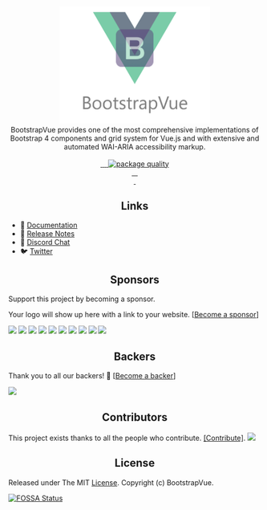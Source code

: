 <p align="center">
<a href="https://bootstrap-vue.js.org">
    <img src="https://github.com/bootstrap-vue/bootstrap-vue/raw/master/static/banner.png" width="300px">
</a>

<br>
BootstrapVue provides one of the most comprehensive implementations of Bootstrap 4 components and grid system for Vue.js and with extensive and automated WAI-ARIA accessibility markup.
<br>
<br>

<a href="https://getbootstrap.com/docs/4.1">
    <img alt="" src="https://img.shields.io/badge/bootstrap-4.1.1-800080.svg?style=flat-square">
</a>
<a href="https://vuejs.org">
    <img alt="" src="https://img.shields.io/badge/vue.js-2.x-green.svg?style=flat-square">
</a>
<a href="https://github.com/bootstrap-vue/bootstrap-vue">
    <img alt="" src="https://david-dm.org/bootstrap-vue/bootstrap-vue.svg?style=flat-square">
</a>
<a href="https://codecov.io/gh/bootstrap-vue/bootstrap-vue">
    <img alt="" src="https://img.shields.io/codecov/c/github/bootstrap-vue/bootstrap-vue.svg?style=flat-square">
</a>
<a href="http://packagequality.com/#?package=bootstrap-vue">
    <img alt="package quality" src="http://npm.packagequality.com/shield/bootstrap-vue.png?style=flat-square">
</a>

<br>

<a href="https://circleci.com/gh/bootstrap-vue/bootstrap-vue">
    <img alt="" src="https://img.shields.io/circleci/project/github/bootstrap-vue/bootstrap-vue/master.svg?style=flat-square">
</a>
<a href="https://www.npmjs.com/package/bootstrap-vue">
    <img alt="" src="https://img.shields.io/npm/dt/bootstrap-vue.svg?style=flat-square">
</a>
<a href="https://www.npmjs.com/package/bootstrap-vue">
    <img alt="" src="https://img.shields.io/npm/dm/bootstrap-vue.svg?style=flat-square">
</a>
<a href="https://www.npmjs.com/package/bootstrap-vue">
    <img alt="" src="https://img.shields.io/npm/v/bootstrap-vue.svg?style=flat-square">
</a>

<br>
<a href="#backers">
    <img alt="" src="https://opencollective.com/bootstrap-vue/backers/badge.svg?style=flat-square">
</a>
<a href="#sponsors">
    <img alt="" src="https://opencollective.com/bootstrap-vue/sponsors/badge.svg?style=flat-square">
</a>

</p>

<h2 align="center">Links</h2>

- 📘 [Documentation](https://bootstrap-vue.js.org)
- 🔨 [Release Notes](https://bootstrap-vue.js.org/docs/misc/changelog)
- 💬 [Discord Chat](https://discord.gg/j2Mtcny)
- 🐦 [Twitter](https://twitter.com/BootstrapVue)

<h2 align="center">Sponsors</h2>

Support this project by becoming a sponsor.

Your logo will show up here with a link to your website.
[[Become a sponsor](https://opencollective.com/bootstrap-vue#sponsor)]

<a href="https://opencollective.com/bootstrap-vue/sponsor/0/website" target="_blank"><img src="https://opencollective.com/bootstrap-vue/sponsor/0/avatar.svg"></a>
<a href="https://opencollective.com/bootstrap-vue/sponsor/1/website" target="_blank"><img src="https://opencollective.com/bootstrap-vue/sponsor/1/avatar.svg"></a>
<a href="https://opencollective.com/bootstrap-vue/sponsor/2/website" target="_blank"><img src="https://opencollective.com/bootstrap-vue/sponsor/2/avatar.svg"></a>
<a href="https://opencollective.com/bootstrap-vue/sponsor/3/website" target="_blank"><img src="https://opencollective.com/bootstrap-vue/sponsor/3/avatar.svg"></a>
<a href="https://opencollective.com/bootstrap-vue/sponsor/4/website" target="_blank"><img src="https://opencollective.com/bootstrap-vue/sponsor/4/avatar.svg"></a>
<a href="https://opencollective.com/bootstrap-vue/sponsor/5/website" target="_blank"><img src="https://opencollective.com/bootstrap-vue/sponsor/5/avatar.svg"></a>
<a href="https://opencollective.com/bootstrap-vue/sponsor/6/website" target="_blank"><img src="https://opencollective.com/bootstrap-vue/sponsor/6/avatar.svg"></a>
<a href="https://opencollective.com/bootstrap-vue/sponsor/7/website" target="_blank"><img src="https://opencollective.com/bootstrap-vue/sponsor/7/avatar.svg"></a>
<a href="https://opencollective.com/bootstrap-vue/sponsor/8/website" target="_blank"><img src="https://opencollective.com/bootstrap-vue/sponsor/8/avatar.svg"></a>
<a href="https://opencollective.com/bootstrap-vue/sponsor/9/website" target="_blank"><img src="https://opencollective.com/bootstrap-vue/sponsor/9/avatar.svg"></a>

<h2 align="center">Backers</h2>

Thank you to all our backers! 🙏
[[Become a backer](https://opencollective.com/bootstrap-vue#backer)]

<a href="https://opencollective.com/bootstrap-vue#backers" target="_blank"><img src="https://opencollective.com/bootstrap-vue/backers.svg?width=890"></a>

<h2 align="center">Contributors</h2>

This project exists thanks to all the people who contribute. [[Contribute]](CONTRIBUTING.md).
<a href="https://github.com/bootstrap-vue/bootstrap-vue/graphs/contributors"><img src="https://opencollective.com/bootstrap-vue/contributors.svg?width=890" /></a>

<h2 align="center">License</h2>

Released under The MIT [License](./LICENSE). Copyright (c) BootstrapVue.

[![FOSSA Status](https://app.fossa.io/api/projects/git%2Bhttps%3A%2F%2Fgithub.com%2Fbootstrap-vue%2Fbootstrap-vue.svg?type=small)](https://app.fossa.io/projects/git%2Bhttps%3A%2F%2Fgithub.com%2Fbootstrap-vue%2Fbootstrap-vue?ref=badge_small)
